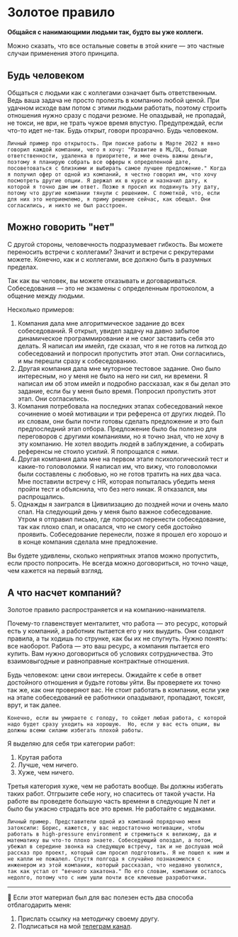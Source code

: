 # Золотое правило

**Общайся с нанимающими людьми так, будто вы уже коллеги.**

Можно сказать, что все остальные советы в этой книге — это частные случаи применения этого принципа.

## Будь человеком 

Общаться с людьми как с коллегами означает быть ответственным. Ведь ваша задача не просто пролезть в компанию любой ценой. При удачном исходе вам потом с этими людьми работать, поэтому строить отношения нужно сразу с подачи резюме. Не опаздывай, не пропадай, не токси, не ври, не трать чужое время впустую. Предупреждай, если что-то идет не-так. Будь открыт, говори прозрачно. Будь человеком.

```{note}
Личный пример про открытость. При поиске работы в Марте 2022 я явно говорил каждой компании, чего я хочу: "Развитие в ML/DL, больше ответственности, удаленка в приоритете, и мне очень важны деньги, поэтому я планирую собрать все офферы к определенной дате, посоветоваться с близкими и выбирать самое лучшее предложение." Когда я получил офер от одной из компаний, я честно говорил им, что хочу посмотреть другие опции. Я держал их в курсе и назначил дату, к которой я точно дам им ответ. Позже я просил их подвинуть эту дату, потому что другие компании тянули с решением. С пометкой, что, если для них это неприемлемо, я приму решение сейчас, как обещал. Они согласились, и никто не был расстроен. 
```

## Можно говорить "нет"

С другой стороны, человечность подразумевает гибкость. Вы можете переносить встречи с коллегами? Значит и встречи с рекрутерами можете. Конечно, как и с коллегами, все должно быть в разумных пределах.

Так как вы человек, вы можете отказывать и договариваться. Собеседования — это не экзамены с определенным протоколом, а общение между людьми. 

Несколько примеров:
1. Компания дала мне алгоритмическое задание до всех собеседований. Я открыл, увидел задачу на давно забытое динамическое программирование и не смог заставить себя это делать. Я написал им имейл, где сказал, что я не готов на литкод до собеседований и попросил пропустить этот этап. Они согласились, и мы перешли сразу к собеседованию.
2. Другая компания дала мне муторное тестовое задание. Оно было интересным, но у меня не было на него ни сил, ни времени. Я написал им об этом имейл и подробно рассказал, как я бы делал это задание, если бы у меня было время. Попросил пропустить этот этап. Они согласились.
3. Компания потребовала на последних этапах собеседований некое сочинение о моей мотивации и три референса от других людей. По их словам, они были почти готовы сделать предложение и это был предпоследний этап отбора. Предложение было бы полезно для переговоров с другими компаниями, но я точно знал, что не хочу в эту компанию. Не хотел вводить людей в заблуждение, а собирать референсы не стоило усилий. Я попрощался с ними.
4. Другая компания дала мне на первом этапе психологический тест и какие-то головоломки. Я написал им, что вижу, что головоломки были составлены с любовью, но не готов тратить на них два часа. Мне поставили встречу с HR, которая попыталась убедить меня пройти тест и объяснила, что без него никак. Я отказался, мы распрощались. 
5. Однажды я заигрался в Цивилизацию до поздней ночи и очень мало спал. На следующий день у меня было важное собеседование. Утром я отправил письмо, где попросил перенести собеседование, так как плохо спал, и опасался, что не смогу себя достойно проявить. Собеседование перенесли, позже я прошел его хорошо и в конце компания сделала мне предложение.

Вы будете удивлены, сколько неприятных этапов можно пропустить, если просто попросить. Не всегда можно договориться, но точно чаще, чем кажется на первый взгляд.

## А что насчет компаний?

Золотое правило распространяется и на компанию-нанимателя. 

Почему-то главенствует менталитет, что работа — это ресурс, который есть у компаний, а работник пытается его у них выудить. Они создают правила, а ты ходишь по струнке, как бы их не спугнуть. Нужно понять: все наоборот. Работа — это ваш ресурс, а компания пытается его купить. Вам нужно договориться об условиях сотрудничества. Это взаимовыгодные и равноправные контрактные отношения. 

Будь человеком: цени свои интересы. Ожидайте к себе в ответ достойного отношения и будьте готовы уйти. Вы проверяете их точно так же, как они проверяют вас. Не стоит работать в компании, если уже на этапе собеседований ее работники опаздывают, пропадают, токсят, врут, и так далее. 

```{note}
Конечно, если вы умираете с голоду, то сойдет любая работа, с которой надо будет сразу уходить на хорошую.  Но, если у вас есть опции, вы должны всеми силами избегать плохой работы. 
```

Я выделяю для себя три категории работ:
1. Крутая работа
2. Лучше, чем ничего. 
3. Хуже, чем ничего. 

Третья категория хуже, чем не работать вообще. Вы должны избегать таких работ. Отгрызите себе ногу, но спаситесь от такой участи. На работе вы проведете большую часть времени в следующие N лет и было бы ужасно страдать все это время. Не работайте с мудаками.

```{note}
Личный пример. Представители одной из компаний порядочно меня затоксили: Борис, кажется, у вас недостаточно мотивации, чтобы работать в high-pressure environment и стремиться к великому, да и математику вы что-то плохо знаете. Собеседующий опоздал, а потом, убежал в середине звонка на следующую встречу, так и не дослушав мой рассказ про проект, который сам просил подготовить. Я не пошел к ним и не капли не пожалел. Спустя полгода я случайно познакомился с инженером из этой компании, который рассказал, что недавно уволился, так как устал от "вечного хакатона." По его словам, компании осталось недолго, потому что с ним ушли почти все ключевые разработчики.
```

---

🤗 Если этот материал был для вас полезен есть два способа отблагодарить меня:
1. Прислать ссылку на методичку своему другу.
2. Подписаться на мой [телеграм канал](https://t.me/boris_again).
